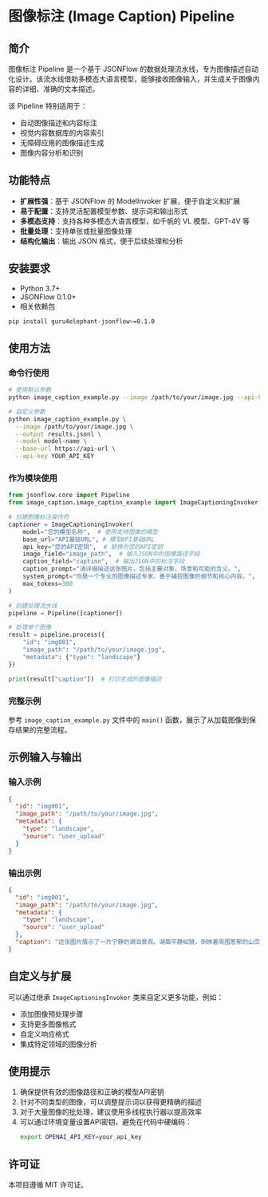 # 图像标注 (Image Caption) Pipeline

## 简介

图像标注 Pipeline 是一个基于 JSONFlow 的数据处理流水线，专为图像描述自动化设计。该流水线借助多模态大语言模型，能够接收图像输入，并生成关于图像内容的详细、准确的文本描述。

该 Pipeline 特别适用于：
- 自动图像描述和内容标注
- 视觉内容数据库的内容索引
- 无障碍应用的图像描述生成
- 图像内容分析和识别

## 功能特点

- **扩展性强**：基于 JSONFlow 的 ModelInvoker 扩展，便于自定义和扩展
- **易于配置**：支持灵活配置模型参数、提示词和输出形式
- **多模态支持**：支持各种多模态大语言模型，如千帆的 VL 模型、GPT-4V 等
- **批量处理**：支持单张或批量图像处理
- **结构化输出**：输出 JSON 格式，便于后续处理和分析

## 安装要求

- Python 3.7+
- JSONFlow 0.1.0+
- 相关依赖包

```bash
pip install guru4elephant-jsonflow>=0.1.0
```

## 使用方法

### 命令行使用

```bash
# 使用默认参数
python image_caption_example.py --image /path/to/your/image.jpg --api-key YOUR_API_KEY

# 自定义参数
python image_caption_example.py \
  --image /path/to/your/image.jpg \
  --output results.jsonl \
  --model model-name \
  --base-url https://api-url \
  --api-key YOUR_API_KEY
```

### 作为模块使用

```python
from jsonflow.core import Pipeline
from image_caption.image_caption_example import ImageCaptioningInvoker

# 创建图像标注操作符
captioner = ImageCaptioningInvoker(
    model="您的模型名称",  # 使用支持图像的模型
    base_url="API基础URL", # 模型API基础URL
    api_key="您的API密钥",  # 替换为您的API密钥
    image_field="image_path",  # 输入JSON中的图像路径字段
    caption_field="caption",  # 输出JSON中的标注字段
    caption_prompt="请详细描述这张图片，包括主要对象、场景和可能的含义。",
    system_prompt="你是一个专业的图像描述专家，善于捕捉图像的细节和核心内容。",
    max_tokens=300
)

# 创建处理流水线
pipeline = Pipeline([captioner])

# 处理单个图像
result = pipeline.process({
    "id": "img001",
    "image_path": "/path/to/your/image.jpg",
    "metadata": {"type": "landscape"}
})

print(result["caption"])  # 打印生成的图像描述
```

### 完整示例

参考 `image_caption_example.py` 文件中的 `main()` 函数，展示了从加载图像到保存结果的完整流程。

## 示例输入与输出

### 输入示例

```json
{
  "id": "img001",
  "image_path": "/path/to/your/image.jpg",
  "metadata": {
    "type": "landscape",
    "source": "user_upload"
  }
}
```

### 输出示例

```json
{
  "id": "img001",
  "image_path": "/path/to/your/image.jpg",
  "metadata": {
    "type": "landscape",
    "source": "user_upload"
  },
  "caption": "这张图片展示了一片宁静的湖泊景观。湖面平静如镜，倒映着周围葱郁的山峦和蓝天。远处的山脉层层叠叠，与天空形成优美的轮廓线。前景中可以看到几块岩石和一小片沙滩，增添了画面的层次感。整体色调以蓝色和绿色为主，给人一种宁静祥和的感受。这是一幅典型的自然风景照，展现了大自然的壮丽和宁静。"
}
```

## 自定义与扩展

可以通过继承 `ImageCaptioningInvoker` 类来自定义更多功能，例如：

- 添加图像预处理步骤
- 支持更多图像格式
- 自定义响应格式
- 集成特定领域的图像分析

## 使用提示

1. 确保提供有效的图像路径和正确的模型API密钥
2. 针对不同类型的图像，可以调整提示词以获得更精确的描述
3. 对于大量图像的批处理，建议使用多线程执行器以提高效率
4. 可以通过环境变量设置API密钥，避免在代码中硬编码：
   ```bash
   export OPENAI_API_KEY=your_api_key
   ```

## 许可证

本项目遵循 MIT 许可证。 
